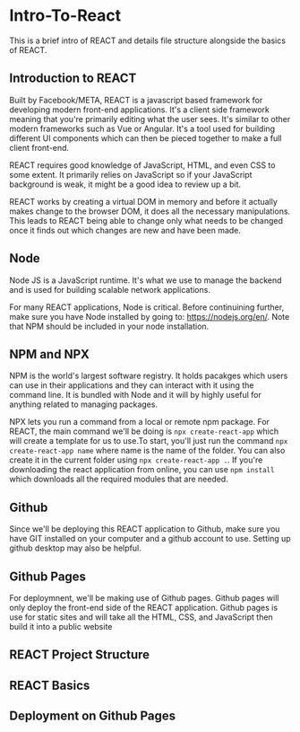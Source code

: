 # Intro-To-React
 
This is a brief intro of REACT and details file structure alongside the basics of REACT.


## Introduction to REACT

Built by Facebook/META, REACT is a javascript based framework for developing modern front-end applications. It's a client side framework meaning that you're primarily editing what the user sees. It's similar to other modern frameworks such as Vue or Angular. It's a tool used for building different UI components which can then be pieced together to make a full client front-end.

REACT requires good knowledge of JavaScript, HTML, and even CSS to some extent. It primarily relies on JavaScript so if your JavaScript background is weak, it might be a good idea to review up a bit.

REACT works by creating a virtual DOM in memory and before it actually makes change to the browser DOM, it does all the necessary manipulations. This leads to REACT being able to change only what needs to be changed once it finds out which changes are new and have been made.

## Node

Node JS is a JavaScript runtime. It's what we use to manage the backend and is used for building scalable network applications. 

For many REACT applications, Node is critical. Before continuining further, make sure you have Node installed by going to: https://nodejs.org/en/. Note that NPM should be included in your node installation. 

## NPM and NPX

NPM is the world's largest software registry. It holds pacakges which users can use in their applications and they can interact with it using the command line. It is bundled with Node and it will by highly useful for anything related to managing packages.

NPX lets you run a command from a local or remote npm package. For REACT, the main command we'll be doing is `npx create-react-app` which will create a template for us to use.To start, you'll just run the command `npx create-react-app name` where name is the name of the folder. You can also create it in the current folder using `npx create-react-app .`. If you're downloading the react application from online, you can use `npm install` which downloads all the required modules that are needed.

## Github
Since we'll be deploying this REACT application to Github, make sure you have GIT installed on your computer and a github account to use. Setting up github desktop may also be helpful.

## Github Pages
For deploymnent, we'll be making use of Github pages. Github pages will only deploy the front-end side of the REACT application. Github pages is use for static sites and will take all the HTML, CSS, and JavaScript then build it into a public website



## REACT Project Structure



## REACT Basics


## Deployment on Github Pages